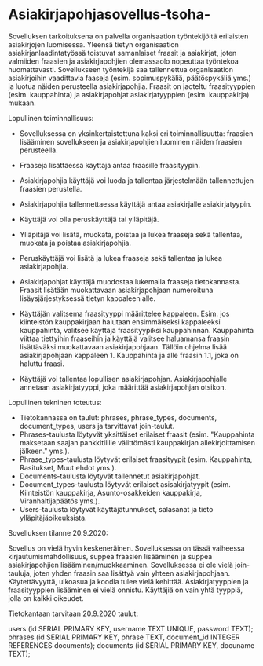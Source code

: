 # Asiakirjapohjasovellus-tsoha-

Sovelluksen tarkoituksena on palvella organisaation työntekijöitä erilaisten asiakirjojen luomisessa. Yleensä tietyn organisaation asiakirjanlaadintatyössä toistuvat samanlaiset fraasit ja asiakirjat, joten valmiiden fraasien ja asiakirjapohjien olemassaolo nopeuttaa työntekoa huomattavasti. Sovellukseen työntekijä saa tallennettua organisaation asiakirjoihin vaadittavia faaseja (esim. sopimuspykäliä, päätöspykäliä yms.) ja luotua näiden perusteella asiakirjapohjia. Fraasit on jaoteltu fraasityyppien (esim. kauppahinta) ja asiakirjapohjat asiakirjatyyppien (esim. kauppakirja) mukaan.

Lopullinen toiminnallisuus:

- Sovelluksessa on yksinkertaistettuna kaksi eri toiminnallisuutta: fraasien lisääminen sovellukseen ja asiakirjapohjien luominen näiden fraasien perusteella. 
- Fraaseja lisättäessä käyttäjä antaa fraasille fraasityypin.
- Asiakirjapohjia käyttäjä voi luoda ja tallentaa järjestelmään tallennettujen fraasien perustella.
- Asiakirjapohjia tallennettaessa käyttäjä antaa asiakirjalle asiakirjatyypin.

- Käyttäjä voi olla peruskäyttäjä tai ylläpitäjä.
- Ylläpitäjä voi lisätä, muokata, poistaa ja lukea fraaseja sekä tallentaa, muokata ja poistaa asiakirjapohjia.
- Peruskäyttäjä voi lisätä ja lukea fraaseja sekä tallentaa ja lukea asiakirjapohjia.

- Asiakirjapohjat käyttäjä muodostaa lukemalla fraaseja tietokannasta. Fraasit lisätään muokattavaan asiakirjapohjaan numeroituna lisäysjärjestyksessä tietyn kappaleen alle.
- Käyttäjän valitsema fraasityyppi määrittelee kappaleen. Esim. jos kiinteistön kauppakirjaan halutaan ensimmäiseksi kappaleeksi kauppahinta, valitsee käyttäjä fraasityypiksi kauppahinnan. Kauppahinta viittaa tiettyihin fraaseihin ja käyttäjä valitsee haluamansa fraasin lisättäväksi muokattavaan asiakirjapohjaan. Tällöin ohjelma lisää asiakirjapohjaan kappaleen 1. Kauppahinta ja alle fraasin 1.1, joka on haluttu fraasi.
- Käyttäjä voi tallentaa lopullisen asiakirjapohjan. Asiakirjapohjalle annetaan asiakirjatyyppi, joka määrittää asiakirjapohjan otsikon.


Lopullinen tekninen toteutus:

- Tietokannassa on taulut: phrases, phrase_types, documents, document_types, users ja tarvittavat join-taulut.
- Phrases-taulusta löytyvät yksittäiset erilaiset fraasit (esim. "Kauppahinta maksetaan saajan pankkitilille välittömästi kauppakirjan allekirjoittamisen jälkeen." yms.).
- Phrase_types-taulusta löytyvät erilaiset fraasityypit (esim. Kauppahinta, Rasitukset, Muut ehdot yms.).
- Documents-taulusta löytyvät tallennetut asiakirjapohjat.
- Document_types-taulusta löytyvät erilaiset asisakirjatyypit (esim. Kiinteistön kauppakirja, Asunto-osakkeiden kauppakirja, Viranhaltijapäätös yms.).
- Users-taulusta löytyvät käyttäjätunnukset, salasanat ja tieto ylläpitäjäoikeuksista.

Sovelluksen tilanne 20.9.2020:

Sovellus on vielä hyvin keskeneräinen. Sovelluksessa on tässä vaiheessa kirjautumismahdollisuus, suppea fraasien lisääminen ja suppea asiakirjapohjien lisääminen/muokkaaminen. Sovelluksessa ei ole vielä join-tauluja, joten yhden fraasin saa lisättyä vain yhteen asiakirjapohjaan. Käytettävyyttä, ulkoasua ja koodia tulee vielä kehittää. Asiakirjatyyppien ja fraasityyppien lisääminen ei vielä onnistu. Käyttäjiä on vain yhtä tyyppiä, jolla on kaikki oikeudet.

Tietokantaan tarvitaan 20.9.2020 taulut:

users (id SERIAL PRIMARY KEY, username TEXT UNIQUE, password TEXT);
phrases (id SERIAL PRIMARY KEY, phrase TEXT, document_id INTEGER REFERENCES documents);
documents (id SERIAL PRIMARY KEY, docuname TEXT);

